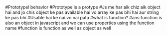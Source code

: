 #Prototypel behavior 
#Prototype is a protype 
#Js me har aik chiz aik object hai and jo chis object ke pas available hai vo array ke pas bhi hai aur string ke pas bhi
#Usable hai ke nai vo nai pata 
#what is function? 
#ans:function is also an object in javascript and we can use properties using the function name 
#function is function as well as object as well